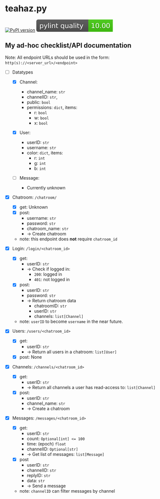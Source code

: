 teahaz.py
=========

[![PyPI version](https://badge.fury.io/py/teahaz.py.svg)](https://badge.fury.io/py/teahaz.py)
[![Pylint quality](assets/quality.svg)](https://github.com/bczsalba/pytermgui/blob/master/utils/create_badge.py)

## My ad-hoc checklist/API documentation
Note: All endpoint URLs should be used in the form: `http(s)://<server_url>/<endpoint>`

- [ ] Datatypes
    * [x] Channel:
        + channel_name: `str`
        + channelID: `str`,
        + public: `bool`
        + permissions: `dict`, items:
            - r: `bool`
            - w: `bool`
            - x: `bool`

    * [x] User:
        + userID: `str`
        + username: `str`
        + color: `dict`, items:
            - r: `int`
            - g: `int`
            - b: `int`

    * [ ] Message:
        + Currently unknown

- [x] Chatroom: `/chatroom/`
    * [x] get: Unknown
    * [x] post:
        + username: `str`
        + password: `str`
        + chatroom_name: `str`
        + -> Create chatroom
    * note: this endpoint does **not** require `chatroom_id`

- [x] Login: `/login/<chatroom_id>`
    * [x] get: 
        + userID: `str`
        + -> Check if logged in:
            - `200`: logged in
            - `401`: not logged in
    * [x] post:
        + userID: `str`
        + password: `str`
        + -> Return chatroom data
            - chatroomID: `str`
            - userID: `str`
            - channels: `list[Channel]`

    * note: `userID` to become `username` in the near future.

- [x] Users: `/users/<chatroom_id>`
    * [x] get:
        + userID: `str`
        + -> Return all users in a chatroom: `list[User]`
    * [x] post: None

- [x] Channels: `/channels/<chatroom_id>`
    * [x] get:
        + userID: `str`
        + -> Return all channels a user has read-access to: `list[Channel]`
    * [x] post:
        + userID: `str`
        + channel_name: `str`
        + -> Create a chatroom

- [x] Messages: `/messages/<chatroom_id>`
    * [x] get:
        + userID: `str`
        + count: `Optional[int] <= 100`
        + time: (epoch) `float`
        + channelID: `Optional[str]`
        + -> Get list of messages: `list[Message]`
    * [x] post
        + userID: `str`
        + channelID: `str`
        + replyID: `str`
        + data: `str`
        + -> Send a message
    * note: `channelID` can filter messages by channel
